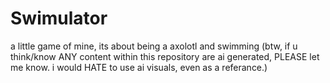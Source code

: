 # Swimulator
a little game of mine, 
its about being a axolotl and swimming (btw, if u think/know ANY content within this repository are ai generated, PLEASE let me know. i would HATE to use ai visuals, even as a referance.)
